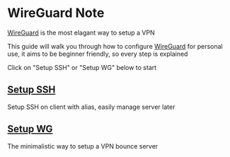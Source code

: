 # WireGuard Note
[WireGuard](https://www.wireguard.com/) is the most elagant way to setup a VPN

This guide will walk you through how to configure [WireGuard](https://www.wireguard.com/) for personal use, it aims to be beginner friendly, so every step is explained

Click on "Setup SSH" or "Setup WG" below to start

## [Setup SSH](HOWTOSSH.md)
Setup SSH on client with alias, easily manage server later

## [Setup WG](WIREGUARD.md)
The minimalistic way to setup a VPN bounce server